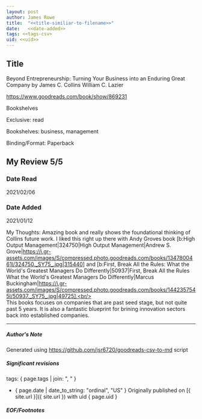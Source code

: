 ```yaml
---
layout: post
author: James Rowe
title:  "<<title-similiar-to-filename>>"
date:   <<date-added>>
tags: <<tags-csv>
uid: <<uid>>
---
```


<!-- highly dependent on how you personally use jekyll templates, and how you want this to show up -->

## Title

Beyond Entrepreneurship: Turning Your Business into an Enduring Great Company by James C. Collins
William C. Lazier 

https://www.goodreads.com/book/show/869231

Bookshelves

Exclusive: read

Bookshelves: business, management

Binding/Format: Paperback

## My Review 5/5

### Date Read
2021/02/06

### Date Added
2021/01/12

My Thoughts: Amazing book and really shows the foundational thinking of Collins future work. I liked this right up there with Andy Groves book [b:High Output Management|324750|High Output Management|Andrew S. Grove|https://i.gr-assets.com/images/S/compressed.photo.goodreads.com/books/1347800461l/324750._SY75_.jpg|315440] and [b:First, Break All the Rules: What the World's Greatest Managers Do Differently|50937|First, Break All the Rules  What the World's Greatest Managers Do Differently|Marcus Buckingham|https://i.gr-assets.com/images/S/compressed.photo.goodreads.com/books/1442357545l/50937._SY75_.jpg|49725].<br/><br/>This books focuses on companies that are past seed stage, but not quite past 5 years. It is also a fantastic blueprint for brining innovation sectors back into established companies.

---

##### Author's Note

Generated using https://github.com/jsr6720/goodreads-csv-to-md script

##### Significant revisions

tags: { page.tags | join: ", " } <!-- todo move this somewhere -->

- { page.date | date_to_string: "ordinal", "US" } Originally published on [{ site.url }]({ site.url }) with uid { page.uid }

##### EOF/Footnotes
